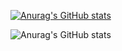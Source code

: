 [![Anurag's GitHub stats](https://github-readme-stats.vercel.app/api?username=DrasticLp)](https://github.com/anuraghazra/github-readme-stats?theme=radical)

![Anurag's GitHub stats](https://github-readme-stats.vercel.app/api?username=anuraghazra&count_private=true&theme=radical)
